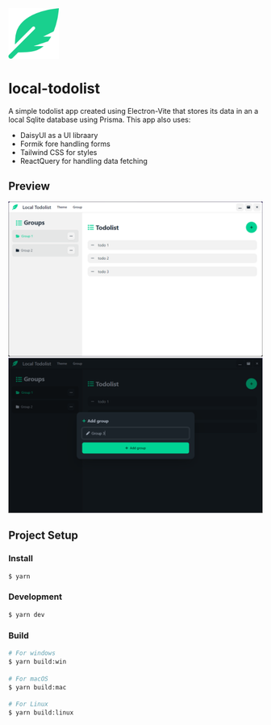 <img width="100px" height="100px" src="https://github.com/devlotfi/local-todolist/blob/main/github-assets/logo.svg">

# local-todolist

A simple todolist app created using Electron-Vite that stores its data in an a local Sqlite database using Prisma.
This app also uses:
- DaisyUI as a UI libraary
- Formik fore handling forms
- Tailwind CSS for styles
- ReactQuery for handling data fetching

## Preview
<img src="https://github.com/devlotfi/local-todolist/blob/main/github-assets/preview-1.png">
<img src="https://github.com/devlotfi/local-todolist/blob/main/github-assets/preview-2.png">

## Project Setup

### Install

```bash
$ yarn
```

### Development

```bash
$ yarn dev
```

### Build

```bash
# For windows
$ yarn build:win

# For macOS
$ yarn build:mac

# For Linux
$ yarn build:linux
```
